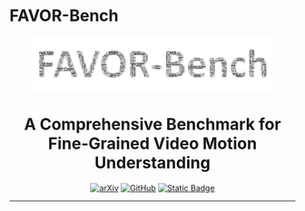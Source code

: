 # FAVOR-Bench

<div align="center">

<p align="center">
    <img src="./docs/favor-bench.png" width="85%" >
</p>

<h1>A Comprehensive Benchmark for Fine-Grained Video Motion Understanding</h1>


[![arXiv](https://img.shields.io/badge/cs.CV-2503.xxxxx-b31b1b?logo=arxiv&logoColor=red)](https://arxiv.org)
[![GitHub](https://img.shields.io/badge/GitHub-FAVOR--Bench-blue?logo=github)](https://github.com/FAVOR-Bench/FAVOR-Bench.github.io)
[![Static Badge](https://img.shields.io/badge/website-FAVOR--Bench-8A2BE2)](https://favor-bench.github.io/)


</div>

---
